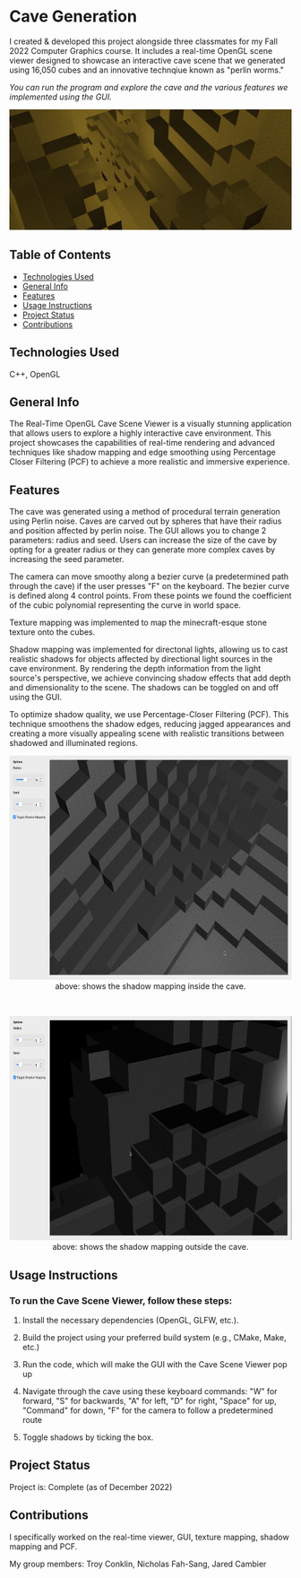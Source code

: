# Cave Generation

I created & developed this project alongside three classmates for my Fall 2022 Computer Graphics course. It includes a real-time OpenGL scene viewer designed to showcase an interactive cave scene that we generated using 16,050 cubes and an innovative technqiue known as "perlin worms."

*You can run the program and explore the cave and the various features we implemented using the GUI.*

<p align="center">
    <img src="./assets/cavebanner.png" alt="" width="1000">
</p>

## Table of Contents
* [Technologies Used](#technologies-used)
* [General Info](#general-info)
* [Features](#features)
* [Usage Instructions](#usage-instructions)
* [Project Status](#project-status)
* [Contributions](#contributions)
<!-- * [License](#license) -->

## Technologies Used
C++, OpenGL

## General Info

The Real-Time OpenGL Cave Scene Viewer is a visually stunning application that allows users to explore a highly interactive cave environment. This project showcases the capabilities of real-time rendering and advanced techniques like shadow mapping and edge smoothing using Percentage Closer Filtering (PCF) to achieve a more realistic and immersive experience.

## Features

The cave was generated using a method of procedural terrain generation using Perlin noise. Caves are carved out by spheres that have their radius and position affected by perlin noise. The GUI allows you to change 2 parameters: radius and seed. Users can increase the size of the cave by opting for a greater radius or they can generate more complex caves by increasing the seed parameter.

The camera can move smoothy along a bezier curve (a predetermined path through the cave) if the user presses "F" on the keyboard. The bezier curve is defined along 4 control points. From these points we found the coefficient of the cubic polynomial representing the curve in world space.

Texture mapping was implemented to map the minecraft-esque stone texture onto the cubes.

Shadow mapping was implemented for directonal lights, allowing us to cast realistic shadows for objects affected by directional light sources in the cave environment. By rendering the depth information from the light source's perspective, we achieve convincing shadow effects that add depth and dimensionality to the scene. The shadows can be toggled on and off using the GUI.

To optimize shadow quality, we use Percentage-Closer Filtering (PCF). This technique smoothens the shadow edges, reducing jagged appearances and creating a more visually appealing scene with realistic transitions between shadowed and illuminated regions.

<p align="center">
    <img src="./assets/shadowmapping1.png" height=400 alt="">
    <br>
    above: shows the shadow mapping inside the cave.
</p>

<br>

<p align="center">
    <img src="./assets/shadowmapping2.png" height=400 alt="">
    <br>
    above: shows the shadow mapping outside the cave.
</p>

## Usage Instructions

### To run the Cave Scene Viewer, follow these steps:

1. Install the necessary dependencies (OpenGL, GLFW, etc.).
    
2. Build the project using your preferred build system (e.g., CMake, Make, etc.)
3. Run the code, which will make the GUI with the Cave Scene Viewer pop up
   
5. Navigate through the cave using these keyboard commands: "W" for forward, "S" for backwards, "A" for left, "D" for right, "Space" for up, "Command" for down, "F" for the camera to follow a predetermined route
   
7. Toggle shadows by ticking the box.

## Project Status
Project is: Complete (as of December 2022)

## Contributions

 I specifically worked on the real-time viewer, GUI, texture mapping, shadow mapping and PCF.
 
My group members: Troy Conklin, Nicholas Fah-Sang, Jared Cambier 
